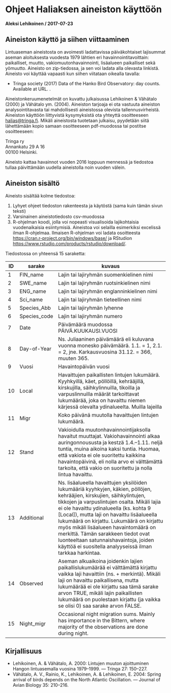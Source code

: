 # Ohjeet Haliaksen aineiston käyttöön

**Aleksi Lehikoinen / 2017-07-23**

## Aineiston käyttö ja siihen viittaaminen

Lintuaseman aineistosta on avoimesti ladattavissa päiväkohtaiset lajisummat aseman aloituksesta vuodesta 1979 lähtien eri havainnointitavoittain: paikalliset, muutto, vakiomuutonhavainnointi, lisäalueen paikalliset sekä yömuutto. Aineisto on zip-tiedossa, ja sen voi ladata alla olevasta linkistä. Aineisto voi käyttää vapaasti kun siihen viitataan oikealla tavalla:  

+ Tringa society (2017) Data of the Hanko Bird Observatory: day counts. Available at URL. <Downloaded on Date-Month-Year>. 

Aineistonkeruumenetelmät on kuvattu julkaisussa Lehikoinen & Vähätalo (2000) ja Vähätalo ym. (2004). Aineiston tarjoaja ei ota vastuuta aineiston analysointitavasta tai mahdollisesti aineistossa olevista tallennusvirheistä. Aineiston käyttöön liittyvistä kysymyksistä ota yhteyttä osoitteeseen halias@tringa.fi. Mikäli aineistosta tuotetaan julkaisu, pyydetään siitä lähettämään kopio samaan osoitteeseen pdf-muodossa tai postitse osoitteeseen: 

Tringa ry  
Annankatu 29 A 16  
00100 Helsinki.  

Aineisto kattaa havainnot vuoden 2016 loppuun mennessä ja tiedostoa tullaa päivittämään uudella aineistolla noin vuoden välein.

## Aineiston sisältö

Aineisto sisältää kolme tiedostoa: 

1. Lyhyet ohjeet tiedoston rakenteesta ja käytöstä (sama kuin tämän sivun teksti)
2. Varsinainen aineistotiedosto csv-muodossa
3. R-ohjelman koodi, jolla voi nopeasti visualisoida lajikohtaisia vuodenaikaisia esiintymisiä. Aineistoa voi selailla esimerkiksi excelissä ilman R-ohjelmaa. Ilmaisen R-ohjelman voi ladata osoitteesta https://cran.r-project.org/bin/windows/base/ ja RStudion https://www.rstudio.com/products/rstudio/download/.

Tiedostossa on yhteensä 15 saraketta:

| ID | sarake       | kuvaus |
|----|--------------|--------|
| 1  | FIN_name     | Lajin tai lajiryhmän suomenkielinen nimi    |
| 2  | SWE_name     | Lajin tai lajiryhmän ruotsinkielinen nimi   |
| 3  | ENG_name     | Lajin tai lajiryhmän englanninkielinen nimi |
| 4  | Sci_name     | Lajin tai lajiryhmän tieteellinen nimi      |
| 5  | Species_Abb  | Lajin tai lajiryhmän lyhenne                |
| 6  | Species_code | Lajin tai lajiryhmän numero                 |
| 7  | Date         | Päivämäärä muodossa PÄIVÄ.KUUKAUSI.VUOSI    |
| 8  | Day-of-Year  | Ns. Juliaaninen päivämäärä eli kuluvana vuonna monesko päivämäärä. 1.1. = 1, 2.1. = 2, jne. Karkausvuosina 31.12. = 366, muuten 365. |
| 9  | Vuosi        | Havaintopäivän vuosi |
| 10 | Local        | Havaittujen paikallisten lintujen lukumäärä. Kyyhkyillä, käet, pöllöillä, kehrääjillä, kirskujilla, säihkylinnuilla, tikoilla ja varpuslinnuilla määrät tarkoittavat lukumäärää, joka on havaittu niemen kärjessä olevalta ydinalueelta. Muilla lajeilla | vesi- ja rantalinnut, petolinnut) sarakkeen luku kuvaa koko seuranta-alueella havaittujen yksilöiden määrää. |
| 11 | Migr         | Koko päivänä muutolla havaittujen lintujen lukumäärä. |
| 12 | Stand        | Vakioidulla muutonhavainnointijaksolla havaitut muuttajat. Vakiohavainnointi alkaa auringonnoususta ja kestzä 1.4.–1.11. neljä tuntia, muina aikoina kaksi tuntia. Huomaa, että vakiota ei ole suoritettu kaikkina havaintopäivinä, eli nolla arvo ei välttämättä tarkoita, että vakio on suoritettu ja nolla lintua havaittu. |
| 13 | Additional   | Ns. lisäalueella havaittujen yksilöiden lukumääriä kyyhkyjen, käkien, pöllöjen, kehrääjien, kirskujien, säihkylintujen, tikkojen ja varpuslintujen osalta. Mikäli lajia ei ole havaittu ydinalueella (ks. kohta 9 [Local]), mutta laji on havaittu lisäalueella lukumäärä on kirjattu. Lukumäärä on kirjattu myös mikäli lisäalueen havaintomäärä on merkittä. Tämän sarakkeen tiedot ovat luonteeltaan satunnaishavaintoja, joiden käyttöä ei suositella analyyseissä ilman tarkkaa harkintaa. |
| 14 | Observed     | Aseman alkuaikoina joidenkin lajien paikallislukumäärää ei välttämättä kirjattu vaikka laji havaittiin (ns. + merkintä). Mikäli laji on havaittu paikallisena, mutta lukumäärää ei ole kirjattu saa tämä sarake arvon TRUE, mikäli lajin paikallisten lukumäärä on puolestaan kirjattu (ja vaikka se olisi 0) saa sarake arvon FALSE. |
| 15 | Night_migr   | Occasional night migration sums. Mainly has importance in the Bittern, where majority of the observations are done during night. |


## Kirjallisuus

+ Lehikoinen, A. & Vähätalo, A. 2000: Lintujen muuton ajoittuminen Hangon lintuasemalla vuosina 1979–1999. — Tringa 27: 150–227.
+ Vähätalo, A. V., Rainio, K., Lehikoinen, A. & Lehikoinen, E. 2004: Spring arrival of birds depends on the North Atlantic Oscillation. — Journal of Avian Biology 35: 210–216.
